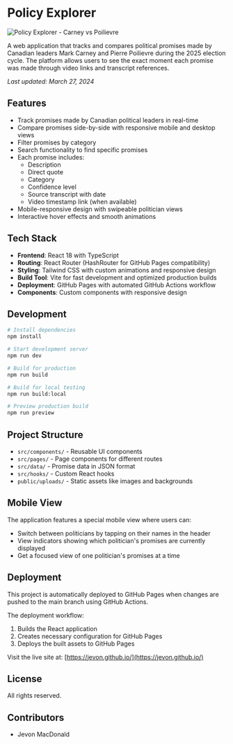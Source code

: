 # Policy Explorer

![Policy Explorer - Carney vs Poilievre](https://github.com/jevon/policy-explorer/blob/main/public/uploads/policy-explorer-header.png?raw=true "Policy Explorer Header")

A web application that tracks and compares political promises made by Canadian leaders Mark Carney and Pierre Poilievre during the 2025 election cycle. The platform allows users to see the exact moment each promise was made through video links and transcript references.

*Last updated: March 27, 2024*

## Features

- Track promises made by Canadian political leaders in real-time
- Compare promises side-by-side with responsive mobile and desktop views
- Filter promises by category
- Search functionality to find specific promises 
- Each promise includes:
  - Description
  - Direct quote
  - Category
  - Confidence level
  - Source transcript with date
  - Video timestamp link (when available)
- Mobile-responsive design with swipeable politician views
- Interactive hover effects and smooth animations

## Tech Stack

- **Frontend**: React 18 with TypeScript
- **Routing**: React Router (HashRouter for GitHub Pages compatibility)
- **Styling**: Tailwind CSS with custom animations and responsive design
- **Build Tool**: Vite for fast development and optimized production builds
- **Deployment**: GitHub Pages with automated GitHub Actions workflow
- **Components**: Custom components with responsive design

## Development

```bash
# Install dependencies
npm install

# Start development server
npm run dev

# Build for production
npm run build

# Build for local testing
npm run build:local

# Preview production build
npm run preview
```

## Project Structure

- `src/components/` - Reusable UI components
- `src/pages/` - Page components for different routes
- `src/data/` - Promise data in JSON format
- `src/hooks/` - Custom React hooks
- `public/uploads/` - Static assets like images and backgrounds

## Mobile View

The application features a special mobile view where users can:
- Switch between politicians by tapping on their names in the header
- View indicators showing which politician's promises are currently displayed
- Get a focused view of one politician's promises at a time

## Deployment

This project is automatically deployed to GitHub Pages when changes are pushed to the main branch using GitHub Actions.

The deployment workflow:
1. Builds the React application
2. Creates necessary configuration for GitHub Pages
3. Deploys the built assets to GitHub Pages

Visit the live site at: [https://jevon.github.io/](https://jevon.github.io/)

## License

All rights reserved.

## Contributors

- Jevon MacDonald
